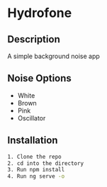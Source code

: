 # Hydrofone

## Description
A simple background noise app

## Noise Options
- White
- Brown
- Pink
- Oscillator

## Installation
```sh
1. Clone the repo
2. cd into the directory
3. Run npm install
4. Run ng serve -o

